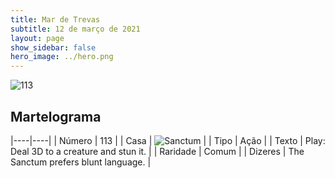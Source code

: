 ```yaml
---
title: Mar de Trevas
subtitle: 12 de março de 2021
layout: page
show_sidebar: false
hero_image: ../hero.png
---
```


![113](https://cdn.keyforgegame.com/media/card_front/pt/496_113_QP7872JPX485_pt.png)

## Martelograma

|----|----|
| Número | 113 |
| Casa | ![Sanctum](https://archonarcana.com/images/thumb/c/c7/Sanctum.png/22px-Sanctum.png "Santuário") |
| Tipo | Ação |
| Texto | Play: Deal 3D to a creature and stun it. |
| Raridade | Comum |
| Dizeres | The Sanctum prefers blunt language. |
